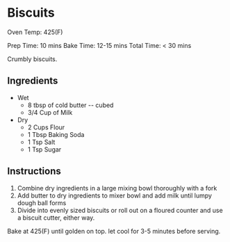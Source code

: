 # Biscuits
Oven Temp: 425(F)

Prep Time: 10 mins
Bake Time: 12-15 mins
Total Time: < 30 mins

Crumbly biscuits.

## Ingredients
* Wet
    * 8 tbsp of cold butter -- cubed
    * 3/4 Cup of Milk
* Dry
    * 2 Cups Flour
    * 1 Tbsp Baking Soda
    * 1 Tsp Salt
    * 1 Tsp Sugar

## Instructions
1. Combine dry ingredients in a large mixing bowl thoroughly with a fork
1. Add butter to dry ingredients to mixer bowl and add milk until lumpy dough ball forms
1. Divide into evenly sized biscuits or roll out on a floured counter and use a biscuit cutter, either way.

Bake at 425(F) until golden on top. let cool for 3-5 minutes before serving.
